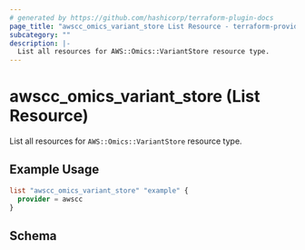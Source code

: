 ```yaml
---
# generated by https://github.com/hashicorp/terraform-plugin-docs
page_title: "awscc_omics_variant_store List Resource - terraform-provider-awscc"
subcategory: ""
description: |-
  List all resources for AWS::Omics::VariantStore resource type.
---
```


# awscc_omics_variant_store (List Resource)

List all resources for `AWS::Omics::VariantStore` resource type.

## Example Usage

```terraform
list "awscc_omics_variant_store" "example" {
  provider = awscc
}
```

<!-- schema generated by tfplugindocs -->
## Schema
